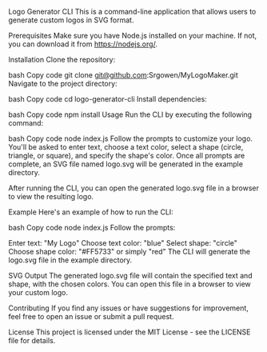 Logo Generator CLI
This is a command-line application that allows users to generate custom logos in SVG format.

Prerequisites
Make sure you have Node.js installed on your machine. If not, you can download it from https://nodejs.org/.

Installation
Clone the repository:

bash
Copy code
git clone git@github.com:Srgowen/MyLogoMaker.git
Navigate to the project directory:

bash
Copy code
cd logo-generator-cli
Install dependencies:

bash
Copy code
npm install
Usage
Run the CLI by executing the following command:

bash
Copy code
node index.js
Follow the prompts to customize your logo. You'll be asked to enter text, choose a text color, select a shape (circle, triangle, or square), and specify the shape's color. Once all prompts are complete, an SVG file named logo.svg will be generated in the example directory.

After running the CLI, you can open the generated logo.svg file in a browser to view the resulting logo.

Example
Here's an example of how to run the CLI:

bash
Copy code
node index.js
Follow the prompts:

Enter text: "My Logo"
Choose text color: "blue"
Select shape: "circle"
Choose shape color: "#FF5733" or simply "red"
The CLI will generate the logo.svg file in the example directory.

SVG Output
The generated logo.svg file will contain the specified text and shape, with the chosen colors. You can open this file in a browser to view your custom logo.

Contributing
If you find any issues or have suggestions for improvement, feel free to open an issue or submit a pull request.

License
This project is licensed under the MIT License - see the LICENSE file for details.